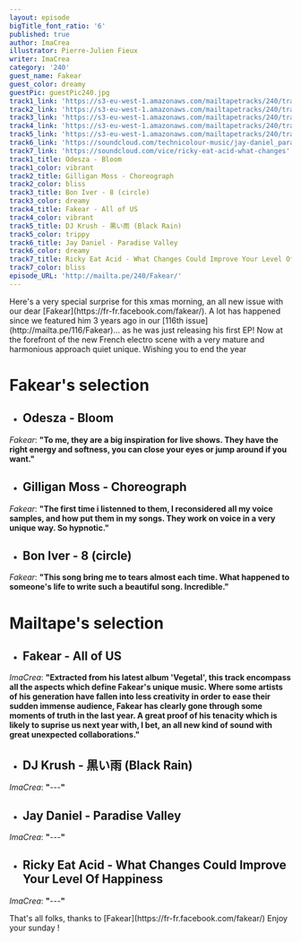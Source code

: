 ```yaml
---
layout: episode
bigTitle_font_ratio: '6'
published: true
author: ImaCrea
illustrator: Pierre-Julien Fieux
writer: ImaCrea
category: '240'
guest_name: Fakear
guest_color: dreamy
guestPic: guestPic240.jpg
track1_link: 'https://s3-eu-west-1.amazonaws.com/mailtapetracks/240/track1.mp3'
track2_link: 'https://s3-eu-west-1.amazonaws.com/mailtapetracks/240/track2.mp3'
track3_link: 'https://s3-eu-west-1.amazonaws.com/mailtapetracks/240/track3.mp3'
track4_link: 'https://s3-eu-west-1.amazonaws.com/mailtapetracks/240/track4.mp3'
track5_link: 'https://s3-eu-west-1.amazonaws.com/mailtapetracks/240/track5.mp3'
track6_link: 'https://soundcloud.com/technicolour-music/jay-daniel_paradise-valley'
track7_link: 'https://soundcloud.com/vice/ricky-eat-acid-what-changes'
track1_title: Odesza - Bloom
track1_color: vibrant
track2_title: Gilligan Moss - Choreograph
track2_color: bliss
track3_title: Bon Iver - 8 (circle)
track3_color: dreamy
track4_title: Fakear - All of US
track4_color: vibrant
track5_title: DJ Krush - 黒い雨 (Black Rain)
track5_color: trippy
track6_title: Jay Daniel - Paradise Valley
track6_color: dreamy
track7_title: Ricky Eat Acid - What Changes Could Improve Your Level Of Happiness
track7_color: bliss
episode_URL: 'http://mailta.pe/240/Fakear/'
---
```

<p id="introduction">Here's a very special surprise for this xmas morning, an all new issue with our dear [Fakear](https://fr-fr.facebook.com/fakear/). A lot has happened since we featured him 3 years ago in our [116th issue](http://mailta.pe/116/Fakear)... as he was just releasing his first EP! Now at the forefront of the new French electro scene with a very mature and harmonious approach quiet unique. Wishing you to end the year </p>


# Fakear's selection

+ ## Odesza - Bloom
_Fakear_: **"**To me, they are a big inspiration for live shows. They have the right energy and softness, you can close your eyes or jump around if you want.**"**

+ ## Gilligan Moss - Choreograph
_Fakear_: **"**The first time i listenned to them, I reconsidered all my voice samples, and how put them in my songs. They work on voice in a very unique way. So hypnotic.**"**

+ ## Bon Iver - 8 (circle)
_Fakear_: **"**This song bring me to tears almost each time. What happened to someone's life to write such a beautiful song. Incredible.**"**

# Mailtape's selection

+ ## Fakear - All of US
_ImaCrea_: **"**Extracted from his latest album 'Vegetal', this track encompass all the aspects which define Fakear's unique music. Where some artists of his generation have fallen into less creativity in order to ease their sudden immense audience, Fakear has clearly gone through some moments of truth in the last year. A great proof of his tenacity which is likely to suprise us next year with, I bet, an all new kind of sound with great unexpected collaborations.**"**

+ ## DJ Krush - 黒い雨 (Black Rain)
_ImaCrea_: **"**---**"**

+ ## Jay Daniel - Paradise Valley
_ImaCrea_: **"**---**"**

+ ## Ricky Eat Acid - What Changes Could Improve Your Level Of Happiness
_ImaCrea_: **"**---**"**

<p id="outroduction">That's all folks, thanks to [Fakear](https://fr-fr.facebook.com/fakear/) Enjoy your sunday !</p>
